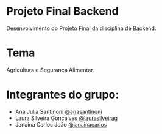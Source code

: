 # Projeto Final Backend

Desenvolvimento do Projeto Final da disciplina de Backend.

# Tema

Agricultura e Segurança Alimentar.

# Integrantes do grupo:
- Ana Julia Santinoni [@anasantinoni](https://github.com/anasantinoni)
- Laura Silveira Gonçalves [@laurasilveirag](https://github.com/laurasilveirag)
- Janaina Carlos João [@janainacarlos](https://github.com/janainacarlos)
